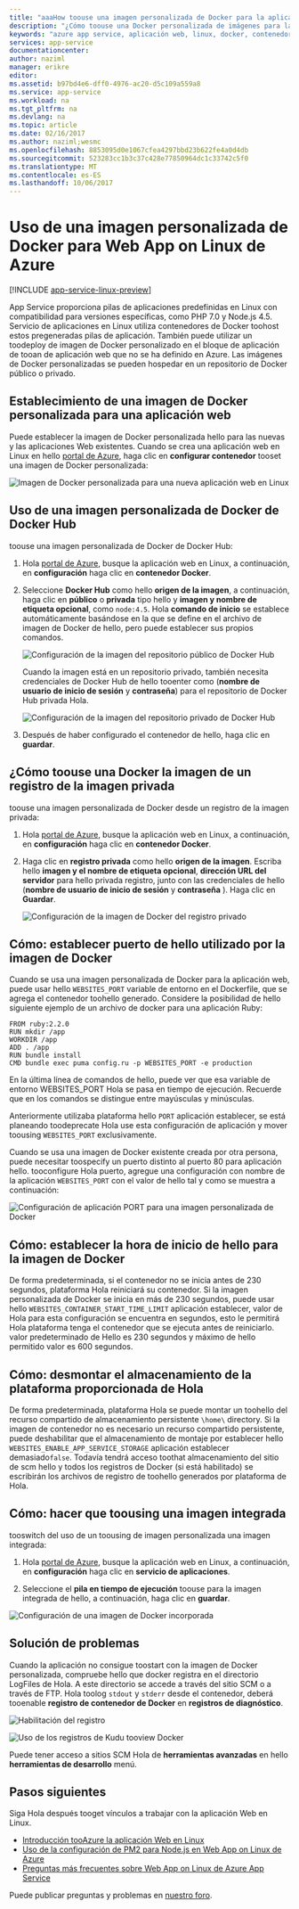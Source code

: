 ```yaml
---
title: "aaaHow toouse una imagen personalizada de Docker para la aplicación Web de Azure en Linux | Documentos de Microsoft"
description: "¿Cómo toouse una Docker personalizada de imágenes para la aplicación Web de Azure en Linux."
keywords: "azure app service, aplicación web, linux, docker, contenedor"
services: app-service
documentationcenter: 
author: naziml
manager: erikre
editor: 
ms.assetid: b97bd4e6-dff0-4976-ac20-d5c109a559a8
ms.service: app-service
ms.workload: na
ms.tgt_pltfrm: na
ms.devlang: na
ms.topic: article
ms.date: 02/16/2017
ms.author: naziml;wesmc
ms.openlocfilehash: 8853095d0e1067cfea4297bbd23b622fe4a0d4db
ms.sourcegitcommit: 523283cc1b3c37c428e77850964dc1c33742c5f0
ms.translationtype: MT
ms.contentlocale: es-ES
ms.lasthandoff: 10/06/2017
---
```

# <a name="using-a-custom-docker-image-for-azure-web-app-on-linux"></a>Uso de una imagen personalizada de Docker para Web App on Linux de Azure #

[!INCLUDE [app-service-linux-preview](../../includes/app-service-linux-preview.md)]


App Service proporciona pilas de aplicaciones predefinidas en Linux con compatibilidad para versiones específicas, como PHP 7.0 y Node.js 4.5. Servicio de aplicaciones en Linux utiliza contenedores de Docker toohost estos pregeneradas pilas de aplicación. También puede utilizar un toodeploy de imagen de Docker personalizado en el bloque de aplicación de tooan de aplicación web que no se ha definido en Azure. Las imágenes de Docker personalizadas se pueden hospedar en un repositorio de Docker público o privado.


## <a name="how-to-set-a-custom-docker-image-for-a-web-app"></a>Establecimiento de una imagen de Docker personalizada para una aplicación web
Puede establecer la imagen de Docker personalizada hello para las nuevas y las aplicaciones Web existentes. Cuando se crea una aplicación web en Linux en hello [portal de Azure](https://portal.azure.com/#create/Microsoft.AppSvcLinux), haga clic en **configurar contenedor** tooset una imagen de Docker personalizada:

![Imagen de Docker personalizada para una nueva aplicación web en Linux][1]


## <a name="how-to-use-a-custom-docker-image-from-docker-hub"></a>Uso de una imagen personalizada de Docker de Docker Hub ##
toouse una imagen personalizada de Docker de Docker Hub:

1. Hola [portal de Azure](https://portal.azure.com), busque la aplicación web en Linux, a continuación, en **configuración** haga clic en **contenedor Docker**.

2.  Seleccione **Docker Hub** como hello **origen de la imagen**, a continuación, haga clic en **público** o **privada** tipo hello y **imagen y nombre de etiqueta opcional**, como `node:4.5`. Hola **comando de inicio** se establece automáticamente basándose en la que se define en el archivo de imagen de Docker de hello, pero puede establecer sus propios comandos.  

    ![Configuración de la imagen del repositorio público de Docker Hub][2]

    Cuando la imagen está en un repositorio privado, también necesita credenciales de Docker Hub de hello tooenter como (**nombre de usuario de inicio de sesión** y **contraseña**) para el repositorio de Docker Hub privada Hola.

    ![Configuración de la imagen del repositorio privado de Docker Hub][3]

3. Después de haber configurado el contenedor de hello, haga clic en **guardar**.

## <a name="how-toouse-a-docker-image-from-a-private-image-registry"></a>¿Cómo toouse una Docker la imagen de un registro de la imagen privada ##
toouse una imagen personalizada de Docker desde un registro de la imagen privada:

1. Hola [portal de Azure](https://portal.azure.com), busque la aplicación web en Linux, a continuación, en **configuración** haga clic en **contenedor Docker**.

2.  Haga clic en **registro privada** como hello **origen de la imagen**. Escriba hello **imagen y el nombre de etiqueta opcional**, **dirección URL del servidor** para hello privada registro, junto con las credenciales de hello (**nombre de usuario de inicio de sesión** y **contraseña** ). Haga clic en **Guardar**.

    ![Configuración de la imagen de Docker del registro privado][4]


## <a name="how-to-set-hello-port-used-by-your-docker-image"></a>Cómo: establecer puerto de hello utilizado por la imagen de Docker ##

Cuando se usa una imagen personalizada de Docker para la aplicación web, puede usar hello `WEBSITES_PORT` variable de entorno en el Dockerfile, que se agrega el contenedor toohello generado. Considere la posibilidad de hello siguiente ejemplo de un archivo de docker para una aplicación Ruby:

    FROM ruby:2.2.0
    RUN mkdir /app
    WORKDIR /app
    ADD . /app
    RUN bundle install
    CMD bundle exec puma config.ru -p WEBSITES_PORT -e production

En la última línea de comandos de hello, puede ver que esa variable de entorno WEBSITES_PORT Hola se pasa en tiempo de ejecución. Recuerde que en los comandos se distingue entre mayúsculas y minúsculas.

Anteriormente utilizaba plataforma hello `PORT` aplicación establecer, se está planeando toodeprecate Hola use esta configuración de aplicación y mover toousing `WEBSITES_PORT` exclusivamente.

Cuando se usa una imagen de Docker existente creada por otra persona, puede necesitar toospecify un puerto distinto al puerto 80 para aplicación hello. tooconfigure Hola puerto, agregue una configuración con nombre de la aplicación `WEBSITES_PORT` con el valor de hello tal y como se muestra a continuación:

![Configuración de aplicación PORT para una imagen personalizada de Docker][6]

## <a name="how-to-set-hello-startup-time-for-your-docker-image"></a>Cómo: establecer la hora de inicio de hello para la imagen de Docker ##

De forma predeterminada, si el contenedor no se inicia antes de 230 segundos, plataforma Hola reiniciará su contenedor. Si la imagen personalizada de Docker se inicia en más de 230 segundos, puede usar hello `WEBSITES_CONTAINER_START_TIME_LIMIT` aplicación establecer, valor de Hola para esta configuración se encuentra en segundos, esto le permitirá Hola plataforma tenga el contenedor que se ejecuta antes de reiniciarlo. valor predeterminado de Hello es 230 segundos y máximo de hello permitido valor es 600 segundos.

## <a name="how-to-unmount-hello-platform-provided-storage"></a>Cómo: desmontar el almacenamiento de la plataforma proporcionada de Hola ##

De forma predeterminada, plataforma Hola se puede montar un toohello del recurso compartido de almacenamiento persistente `\home\` directory. Si la imagen de contenedor no es necesario un recurso compartido persistente, puede deshabilitar que el almacenamiento de montaje por establecer hello `WEBSITES_ENABLE_APP_SERVICE_STORAGE` aplicación establecer demasiado`false`. Todavía tendrá acceso toothat almacenamiento del sitio de scm hello y todos los registros de Docker (si está habilitado) se escribirán los archivos de registro de toohello generados por plataforma de Hola.

## <a name="how-to-switch-back-toousing-a-built-in-image"></a>Cómo: hacer que toousing una imagen integrada ##

tooswitch del uso de un toousing de imagen personalizada una imagen integrada:

1. Hola [portal de Azure](https://portal.azure.com), busque la aplicación web en Linux, a continuación, en **configuración** haga clic en **servicio de aplicaciones**.

2. Seleccione el **pila en tiempo de ejecución** toouse para la imagen integrada de hello, a continuación, haga clic en **guardar**. 

![Configuración de una imagen de Docker incorporada][5]


## <a name="troubleshooting"></a>Solución de problemas ##

Cuando la aplicación no consigue toostart con la imagen de Docker personalizada, compruebe hello que docker registra en el directorio LogFiles de Hola. A este directorio se accede a través del sitio SCM o a través de FTP.
Hola toolog `stdout` y `stderr` desde el contenedor, deberá tooenable **registro de contenedor de Docker** en **registros de diagnóstico**.

![Habilitación del registro][8]

![Uso de los registros de Kudu tooview Docker][7]

Puede tener acceso a sitios SCM Hola de **herramientas avanzadas** en hello **herramientas de desarrollo** menú.

## <a name="next-steps"></a>Pasos siguientes ##

Siga Hola después tooget vínculos a trabajar con la aplicación Web en Linux.   

* [Introducción tooAzure la aplicación Web en Linux](./app-service-linux-intro.md)
* [Uso de la configuración de PM2 para Node.js en Web App on Linux de Azure](./app-service-linux-using-nodejs-pm2.md)
* [Preguntas más frecuentes sobre Web App on Linux de Azure App Service](app-service-linux-faq.md)

Puede publicar preguntas y problemas en [nuestro foro](https://social.msdn.microsoft.com/forums/azure/home?forum=windowsazurewebsitespreview).


<!--Image references-->
[1]: ./media/app-service-linux-using-custom-docker-image/new-configure-container.png
[2]: ./media/app-service-linux-using-custom-docker-image/existingapp-configure-dockerhub-public.png
[3]: ./media/app-service-linux-using-custom-docker-image/existingapp-configure-dockerhub-private.png
[4]: ./media/app-service-linux-using-custom-docker-image/existingapp-configure-privateregistry.png
[5]: ./media/app-service-linux-using-custom-docker-image/existingapp-configure-builtin.png
[6]: ./media/app-service-linux-using-custom-docker-image/setting-port.png
[7]: ./media/app-service-linux-using-custom-docker-image/kudu-docker-logs.png
[8]: ./media/app-service-linux-using-custom-docker-image/logging.png
